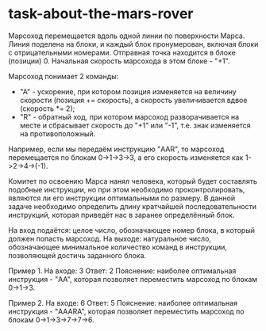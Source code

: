 # task-about-the-mars-rover

Марсоход перемещается вдоль одной линии по поверхности Марса. Линия поделена на блоки, и каждый блок пронумерован, включая блоки с отрицательными номерами. Отправная точка находится в блоке (позиции) 0. Начальная скорость марсохода в этом блоке - "+1". 

Марсоход понимает 2 команды: 
* "A" - ускорение, при котором позиция изменяется на величину скорости (позиция += скорость), а скорость увеличивается вдвое (скорость *= 2); 
* "R" - обратный ход, при котором марсоход разворачивается на месте и сбрасывает скорость до "+1" или "-1", т.е. знак изменяется на противоположный. 

Например, если мы передаём инструкцию "AAR", то марсоход перемещается по блокам 0->1->3->3, а его скорость изменяется как 1->2->4->(-1). 

Комитет по освоению Марса нанял человека, который будет составлять подобные инструкции, но при этом необходимо проконтролировать, являются ли его инструкции оптимальными по размеру. В данной задаче необходимо определить длину кратчайшей последовательности инструкций, которая приведёт нас в заранее определённый блок. 

На вход подаётся: целое число, обозначающее номер блока, в который должен попасть марсоход. 
На выходе: натуральное число, обозначающее минимальное количество команд в инструкции, позволяющей достичь заданного блока. 

Пример 1. 
На входе: 3 
Ответ: 2 
Пояснение: наиболее оптимальная инструкция - "AA", которая позволяет переместить марсоход по блокам 0->1->3. 

Пример 2. 
На входе: 6 
Ответ: 5 
Пояснение: наиболее оптимальная инструкция - "AAARA", которая позволяет переместить марсоход по блокам 0->1->3->7->7->6.
